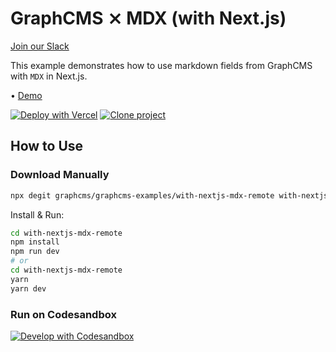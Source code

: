 # GraphCMS ⨯ MDX (with Next.js)

[Join our Slack](https://slack.graphcms.com)

This example demonstrates how to use markdown fields from GraphCMS with `MDX` in Next.js.

• [Demo](https://graphcms-with-nextjs-mdx-remote.vercel.app)

[![Deploy with Vercel](https://vercel.com/button)](https://vercel.com/import/project?template=https://github.com/GraphCMS/graphcms-examples/tree/master/with-nextjs-mdx-remote) [![Clone project](https://graphcms.com/button)](https://app.graphcms.com/clone/0ff23f7a41ce4da69a366ab299cc24d8)

## How to Use

### Download Manually

```bash
npx degit graphcms/graphcms-examples/with-nextjs-mdx-remote with-nextjs-mdx-remote
```

Install & Run:

```bash
cd with-nextjs-mdx-remote
npm install
npm run dev
# or
cd with-nextjs-mdx-remote
yarn
yarn dev
```

### Run on Codesandbox

[![Develop with Codesandbox](https://codesandbox.io/static/img/play-codesandbox.svg)](https://codesandbox.io/s/github/GraphCMS/graphcms-examples/tree/master/with-nextjs-mdx-remote)
